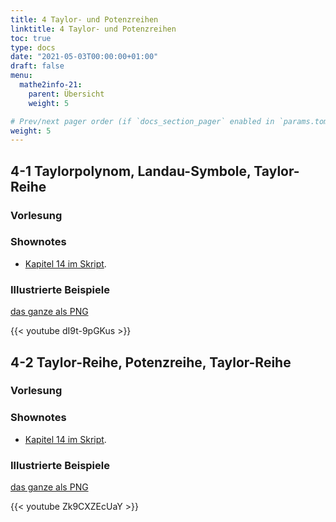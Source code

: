```yaml
---
title: 4 Taylor- und Potenzreihen
linktitle: 4 Taylor- und Potenzreihen
toc: true
type: docs
date: "2021-05-03T00:00:00+01:00"
draft: false
menu:
  mathe2info-21:
    parent: Übersicht
    weight: 5

# Prev/next pager order (if `docs_section_pager` enabled in `params.toml`)
weight: 5
---
```


## 4-1 Taylorpolynom, Landau-Symbole, Taylor-Reihe

### Vorlesung
<div id="pc-lecture-4-1"></div>

### Shownotes

 * [Kapitel 14 im Skript](https://paperhive.org/documents/items/Q5_T1IK-vd5c?a=d:NVYFzJarguQi).

### Illustrierte Beispiele

[das ganze als PNG](../files/4-1-bspx.png)

{{< youtube dI9t-9pGKus >}}

## 4-2 Taylor-Reihe, Potenzreihe, Taylor-Reihe

### Vorlesung
<div id="pc-lecture-4-2"></div>

### Shownotes

 * [Kapitel 14 im Skript](https://paperhive.org/documents/items/lsDNlcIGTmHL?a=d:T6ewFPuobVBO).

### Illustrierte Beispiele

[das ganze als PNG](../files/4-2-bspx.png)

{{< youtube Zk9CXZEcUaY >}}
